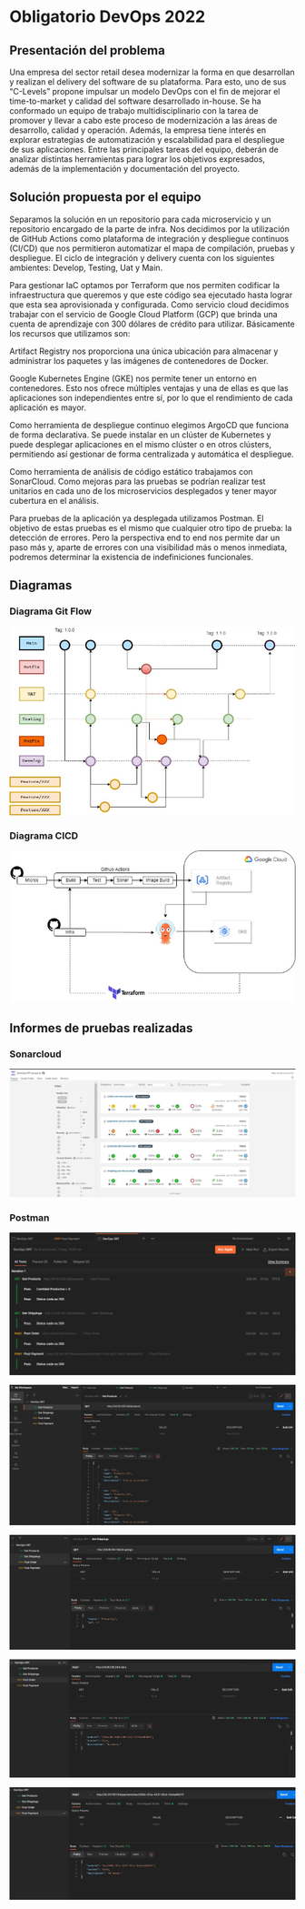 # Obligatorio DevOps 2022

## Presentación del problema

Una empresa del sector retail desea modernizar la forma en que desarrollan y realizan el
delivery del software de su plataforma. Para esto, uno de sus “C-Levels” propone impulsar un
modelo DevOps con el fin de mejorar el time-to-market y calidad del software desarrollado
in-house.
Se ha conformado un equipo de trabajo multidisciplinario con la tarea de promover y llevar a
cabo este proceso de modernización a las áreas de desarrollo, calidad y operación. Además,
la empresa tiene interés en explorar estrategias de automatización y escalabilidad para el
despliegue de sus aplicaciones.
Entre las principales tareas del equipo, deberán de analizar distintas herramientas para lograr
los objetivos expresados, además de la implementación y documentación del proyecto.

## Solución propuesta por el equipo

Separamos la solución en un repositorio para cada microservicio y un repositorio encargado de la parte de infra.
Nos decidimos por la utilización de GitHub Actions como plataforma de integración y despliegue continuos (CI/CD) que nos permitieron automatizar el mapa de compilación, pruebas y despliegue.
El ciclo de integración y delivery cuenta con los siguientes ambientes: Develop, Testing, Uat y Main.

Para gestionar IaC optamos por Terraform que nos permiten codificar la infraestructura que queremos y que este código sea ejecutado hasta lograr que esta sea aprovisionada y configurada. Como servicio cloud decidimos trabajar con el servicio de Google Cloud Platform (GCP) que brinda una cuenta de aprendizaje con 300 dólares de crédito para utilizar. Básicamente los recursos que utilizamos son:

Artifact Registry nos proporciona una única ubicación para almacenar y administrar los paquetes y las imágenes de contenedores de Docker.

Google Kubernetes Engine (GKE) nos permite tener un entorno en contenedores. Esto nos ofrece múltiples ventajas y una de ellas es que las aplicaciones son independientes entre sí, por lo que el rendimiento de cada aplicación es mayor.

Como herramienta de despliegue continuo elegimos ArgoCD que funciona de forma declarativa. Se puede instalar en un clúster de Kubernetes y puede desplegar aplicaciones en el mismo clúster o en otros clústers, permitiendo así gestionar de forma centralizada y automática el despliegue.

Como herramienta de análisis de código estático trabajamos con SonarCloud. Como mejoras para las pruebas se podrían realizar test unitarios en cada uno de los microservicios desplegados y tener mayor cubertura en el análisis.

Para pruebas de la aplicación ya desplegada utilizamos Postman. El objetivo de estas pruebas es el mismo que cualquier otro tipo de prueba: la detección de errores. Pero la perspectiva end to end nos permite dar un paso más y, aparte de errores con una visibilidad más o menos inmediata, podremos determinar la existencia de indefiniciones funcionales.

## Diagramas

### Diagrama Git Flow

![ScreenShot](documento/../img/DevOps-Git-Flow.jpg)  

### Diagrama CICD

![ScreenShot](documento/../img/CI-CD.jpg)

## Informes de pruebas realizadas

### Sonarcloud

![ScreenShot](documento/../img/sonarcloud.jpg)

### Postman

![ScreenShot](documento/../img/postman.jfif)  

![ScreenShot](documento/../img/getProducts.jpg)  

![ScreenShot](documento/../img/getShippings.jpg)  

![ScreenShot](documento/../img/postOrders.jpg)  

![ScreenShot](documento/../img/postPayment.jpg)